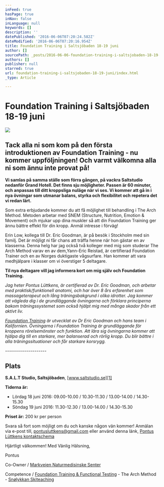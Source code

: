 ```yaml
---
inFeed: true
hasPage: true
inNav: false
inLanguage: null
keywords: []
description: ''
datePublished: '2016-06-06T07:20:24.582Z'
dateModified: '2016-06-06T07:20:16.954Z'
title: Foundation Training i Saltsjöbaden 18-19 juni
author: []
sourcePath: _posts/2016-06-06-foundation-training-i-saltsjobaden-18-19-juni.md
authors: []
publisher: null
starred: true
url: foundation-training-i-saltsjobaden-18-19-juni/index.html
_type: Article

---
```

# Foundation Training i Saltsjöbaden 18-19 juni
![](https://the-grid-user-content.s3-us-west-2.amazonaws.com/9daf3859-c4b1-4e38-bee4-abba3d452ea1.jpg)

## Tack alla ni som kom på den första introduktionen av Foundation Training - nu kommer uppföljningen! Och varmt välkomna alla ni som ännu inte provat på!

**Vi samlas på samma ställe som förra gången, på vackra Saltstudio nedanför Grand Hotell. Det finns sju möjligheter. Passen är 60 minuter, och anpassas till ditt kroppsliga nuläge när vi ses. Vi kommer att gå in i nya övningar som utmanar balans, styrka och flexibilitet och repetera det vi redan lärt.**

Som extra erbjudande kommer du att få möjlighet till behandling i The Arch Method. Metoden arbetar med SNEM (Structure, Nutrition, Emotion & Movement) och mjukar upp dina muskler så att din Foundation Training ger ännu bättre effekt för din kropp. Anmäl intresse i förväg!

Erin Low, kollega till Dr. Eric Goodman, är på besök i Stockholm med sin familj. Det är möjligt ni får chans att träffa henne när hon gästar en av klasserna. Denna helg har jag också två kolleger med mig som studerar The Arch Method varav en av dem,Yann-Eric Reistad, är certifierad Foundation Trainer och en av Norges duktigaste vågsurfare. Han kommer att vara medhjälpare i klasser om vi överstiger 5 deltagare.

**Til nya deltagare vill jag informera kort om mig själv och Foundation Training.**

_Jag heter Pontus Lüttkens, är certifierad av Dr. Eric Goodman, och arbetar med praktisk/funktionell anatomi, och har över 8 års erfarenhet som massageterapeut och lång träningsbakgrund i olika idrotter. Jag kommer att vägleda dig i de grundläggande övningarna och förklara principerna bakom träningssystemet som också hjälpt mig med många skador från ett aktivt liv._

_[Foundation Training][0] är utvecklat av Dr Eric Goodman och hans team i Kalifornien. Övningarna i Foundation Training är grundläggande för kroppens rörelsemönster och funktion. Att lära sig övningarna kommer att hjälpa dig till en starkare, mer balanserad och rörlig kropp. Du blir bättre i alla träningssituationer och får starkare korsrygg._

_---------------------_

## Plats

**S.A.L.T Studio, Saltsjöbaden**, [www.saltstudio.se][1]

**Tiderna är:**

* Lördag 18 juni 2016: 09.00-10.00 / 10.30-11.30 / 13.00-14.00 / 14.30-15.30
* Söndag 19 juni 2016: 11.30-12.30 / 13.00-14.00 / 14.30-15.30

**Priset är:** 200 kr per person

Svara så fort som möjligt om du och kanske någon vän kommer! Anmälan via e-post till, [pontusluttkens@gmail.com][2] eller använd denna länk, [Pontus Lüttkens kontaktschema][3]

Hjärtligt välkommen! Med Vänlig Hälsning, 

Pontus

Co-Owner / [Markveien Naturmedisinske Senter][4]

Competence / [Foundation Training & Functional Testing][5] - The Arch Method - [Snølykkan Skiteaching][6]

[0]: http://www.foundationtraining.com/
[1]: http://www.saltstudio.se/
[2]: mailto:pontusluttkens@gmail.com
[3]: https://podio.com/webforms/15595616/1045133
[4]: http://www.mns.no/
[5]: http://2ft.io/
[6]: http://www.snolykkan.com/